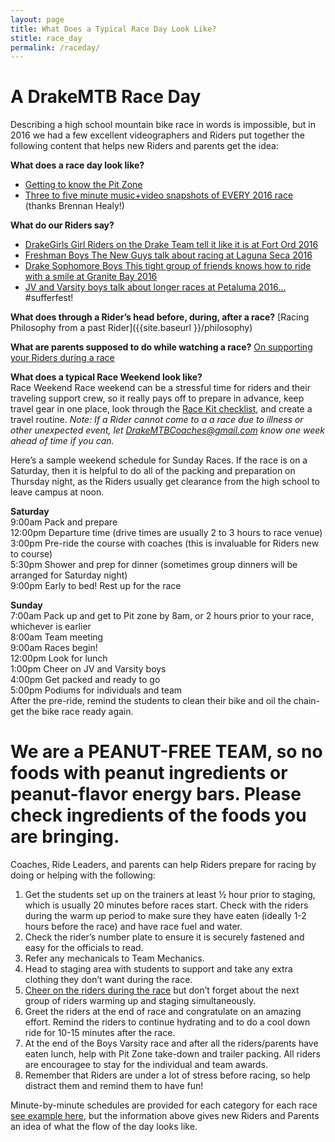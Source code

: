 ```yaml
---
layout: page
title: What Does a Typical Race Day Look Like?
stitle: race_day
permalink: /raceday/
---
```


# A DrakeMTB Race Day
Describing a high school mountain bike race in words is impossible, but in 2016 we had a few excellent videographers and Riders put together the following content that helps new Riders and parents get the idea:

**What does a race day look like?**

* [Getting to know the Pit Zone](https://www.youtube.com/watch?v=i9eiSpGuxjI)
* [Three to five minute music+video snapshots of EVERY 2016 race](https://www.youtube.com/watch?v=GnPXnqkWIlU&list=PL0iTUF9DuZ1x_c4RF76xzyjkk74hDrDP8)
(thanks Brennan Healy!)

**What do our Riders say?**

 * [DrakeGirls  Girl Riders on the Drake Team tell it like it is at Fort Ord 2016](https://www.youtube.com/watch?v=YUfSNj7cHpQ)
 * [Freshman Boys  The New Guys talk about racing at Laguna Seca 2016](https://www.youtube.com/watch?v=-oozGRhEk1E)
 * [Drake Sophomore Boys  This tight group of friends knows how to ride with a smile at Granite Bay 2016](https://www.youtube.com/watch?v=jVMlhFWBko0)
 * [JV and Varsity boys talk about longer races at Petaluma 2016…](https://www.youtube.com/watch?v=moe36leZhhk)  #sufferfest!

**What does through a Rider’s head before, during, after a race?** [Racing Philosophy from a past Rider]({{site.baseurl }}/philosophy)

**What are parents supposed to do while watching a race?** [On supporting your Riders during a race]({{site.baseurl}}/racesupport)

**What does a typical Race Weekend look like?**  
Race Weekend Race weekend can be a stressful time for riders and their traveling support crew, so it really pays off to prepare in advance, keep travel gear in one place, look through the [Race Kit checklist]({{site.baseurl}}/images/race_kit.pdf), and create a travel routine. *Note:  If a Rider cannot come to a a race due to illness or other unexpected event, let <DrakeMTBCoaches@gmail.com>  know one week ahead of time if you can.*

Here’s a sample weekend schedule for Sunday Races.  If the race is on a Saturday, then it is helpful to do all of the packing and preparation on Thursday night, as the Riders usually get clearance from the high school to leave campus at noon.

**Saturday**  
 9:00am Pack and prepare  
12:00pm Departure time (drive times are usually 2 to 3 hours to race venue)  
3:00pm Pre-ride the course with coaches (this is invaluable for Riders new to course)  
5:30pm Shower and prep for dinner (sometimes group dinners will be arranged for Saturday night)  
9:00pm Early to bed! Rest up for the race  

**Sunday**  
7:00am  Pack up and get to Pit zone by 8am, or 2 hours prior to your race, whichever is earlier  
8:00am Team meeting  
9:00am Races begin!  
12:00pm Look for lunch  
1:00pm Cheer on JV and Varsity boys  
4:00pm Get packed and ready to go  
5:00pm Podiums for individuals and team  
After the pre-ride, remind the students to clean their bike and oil the chain- get the bike race ready again.

# We are a PEANUT-FREE TEAM, so no foods with peanut ingredients or peanut-flavor energy bars. Please check ingredients of the foods you are bringing.  

Coaches, Ride Leaders, and parents can help Riders prepare for racing by doing or helping with the following:

 1. Get the students set up on the trainers at least ½ hour prior to staging, which is usually 20 minutes before races start. Check with the riders during the warm up period to make sure they have eaten (ideally 1-2 hours before the race) and have race fuel and water.
 2. Check the rider’s number plate to ensure it is securely fastened and easy for the officials to read.
 3. Refer any mechanicals to Team Mechanics.
 4. Head to staging area with students to support and take any extra clothing they don’t want during the race.
 5. [Cheer on the riders during the race]({{site.baseurl}}/racesupport) but don’t forget about the next group of riders warming up and staging simultaneously.
 6. Greet the riders at the end of race and congratulate on an amazing effort. Remind the riders to continue hydrating and to do a cool down ride for 10-15 minutes after the race.
 7. At the end of the Boys Varsity race and after all the riders/parents have eaten lunch, help with Pit Zone take-down and trailer packing. All riders are encouragee to stay for the individual and team awards.
 8. Remember that Riders are under a lot of stress before racing, so help distract them and remind them to have fun!

Minute-by-minute schedules are provided for each category for each race [see example here]({{site.baseurl}}/images/race1_sched_girls_soph.jpg), but the information above gives new Riders and Parents an idea of what the flow of the day looks like.
